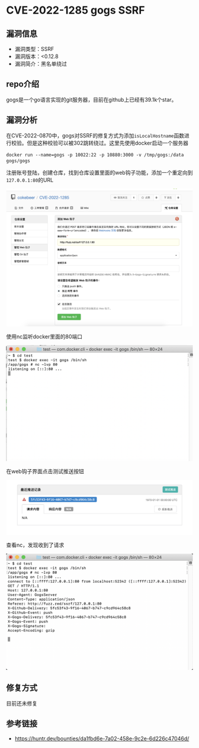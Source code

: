 # CVE-2022-1285 gogs SSRF

## 漏洞信息
- 漏洞类型：SSRF
- 漏洞版本：<0.12.8
- 漏洞简介：黑名单绕过

## repo介绍
gogs是一个go语言实现的git服务器，目前在github上已经有39.1k个star。

## 漏洞分析
在CVE-2022-0870中，gogs对SSRF的修复方式为添加`isLocalHostname`函数进行校验。但是这种校验可以被302跳转绕过。这里先使用docker启动一个服务器
```
docker run --name=gogs -p 10022:22 -p 10880:3000 -v /tmp/gogs:/data gogs/gogs
```
注册账号登陆，创建仓库，找到仓库设置里面的web钩子功能，添加一个重定向到`127.0.0.1:80`的URL

![images](images/1.png)

使用nc监听docker里面的80端口

![images](images/2.png)

在web钩子界面点击测试推送按钮

![images](images/3.png)

查看nc，发现收到了请求

![images](images/4.png)

## 修复方式
目前还未修复

## 参考链接
- https://huntr.dev/bounties/da1fbd6e-7a02-458e-9c2e-6d226c47046d/